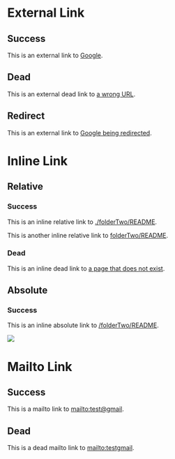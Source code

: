 # External Link

## Success

This is an external link to [Google](https://www.google.fr/).

## Dead

This is an external dead link to [a wrong URL](https://www.gogle.fr/).

## Redirect

This is an external link to [Google being redirected](https://google.fr/).

# Inline Link

## Relative

### Success

<!-- This not works in Docsify mode, but it has to in custom mode. Inline links should be auto-completed by "/content" -->

This is an inline relative link to [./folderTwo/README](./folderTwo/README).

This is another inline relative link to [folderTwo/README](folderTwo/README).

### Dead

This is an inline dead link to [a page that does not exist](./folderTwo/does-not-exist).

## Absolute

### Success

<!-- This not works in Docsify mode, but it does in custom mode. Inline links should be auto-completed by "/content" -->

This is an inline absolute link to [/folderTwo/README](/folderTwo/README).

![](/content/folderOne/images/spring-boot-logo.png)

# Mailto Link

## Success

This is a mailto link to [mailto:test@gmail](mailto:test@gmail).

## Dead

This is a dead mailto link to [mailto:testgmail](mailto:testgmail).
